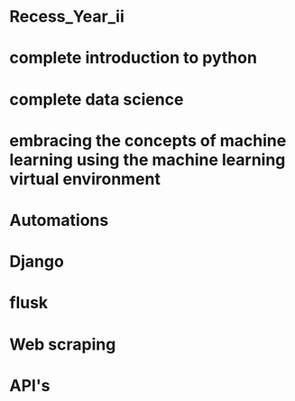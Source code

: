 # Recess_Year_ii
# complete introduction to python
# complete data science
# embracing the concepts of machine learning using the machine learning virtual environment
# Automations
# Django
# flusk
# Web scraping
# API's